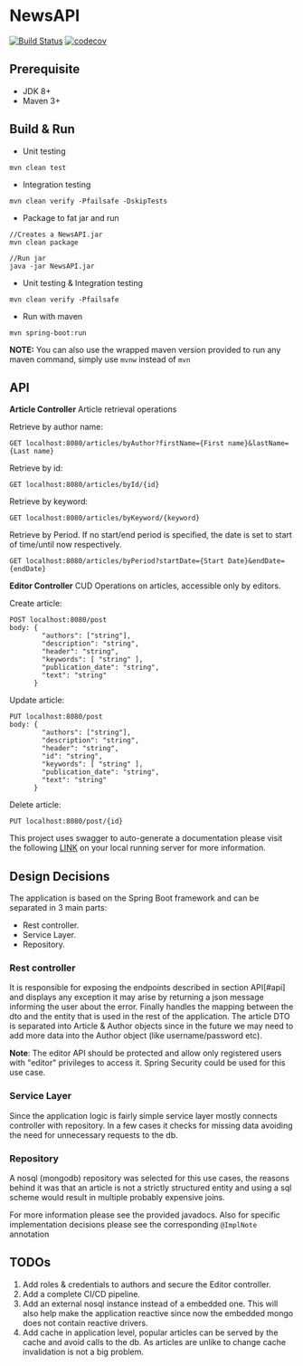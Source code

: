 # NewsAPI

[![Build Status](https://travis-ci.org/nicolasmanic/NewsAPI.svg?branch=master)](https://travis-ci.org/nicolasmanic/NewsAPI)
[![codecov](https://codecov.io/gh/nicolasmanic/NewsAPI/branch/master/graph/badge.svg)](https://codecov.io/gh/nicolasmanic/NewsAPI)

## Prerequisite
- JDK 8+
- Maven 3+

## Build & Run

- Unit testing
```
mvn clean test
```

- Integration testing
```
mvn clean verify -Pfailsafe -DskipTests
```

- Package to fat jar and run
```
//Creates a NewsAPI.jar
mvn clean package

//Run jar
java -jar NewsAPI.jar
```

- Unit testing & Integration testing
```
mvn clean verify -Pfailsafe
```

- Run with maven
```
mvn spring-boot:run
```

**NOTE:** You can also use the wrapped maven version provided to run any maven command, simply use ```mvnw``` instead
of ```mvn```

## API

**Article Controller**
Article retrieval operations

Retrieve by author name:
``` 
GET localhost:8080/articles/byAuthor?firstName={First name}&lastName={Last name}
```

Retrieve by id:
``` 
GET localhost:8080/articles/byId/{id}
```

Retrieve by keyword:
``` 
GET localhost:8080/articles/byKeyword/{keyword}
```

Retrieve by Period. If no start/end period is specified, the date is set to start of time/until now respectively.
``` 
GET localhost:8080/articles/byPeriod?startDate={Start Date}&endDate={endDate}
```
**Editor Controller**
CUD Operations on articles, accessible only by editors.

Create article:
``` 
POST localhost:8080/post
body: {
        "authors": ["string"],
        "description": "string",
        "header": "string",
        "keywords": [ "string" ],
        "publication_date": "string",
        "text": "string"
      }
```

Update article:
``` 
PUT localhost:8080/post
body: {
        "authors": ["string"],
        "description": "string",
        "header": "string",
        "id": "string",
        "keywords": [ "string" ],
        "publication_date": "string",
        "text": "string"
      }
```

Delete article:
``` 
PUT localhost:8080/post/{id}
```

This project uses swagger to auto-generate a documentation please visit the following [LINK](http://localhost:8080/swagger-ui.html) 
on your local running server for more information.

## Design Decisions

The application is based on the Spring Boot framework and can be separated in 3 main parts:

- Rest controller.
- Service Layer.
- Repository.

### Rest controller

It is responsible for exposing the endpoints described in section API[#api] and displays any exception
it may arise by returning a json message informing the user about the error. Finally handles the mapping between the dto
and the entity that is used in the rest of the application. The article DTO is separated into Article & Author objects since
in the future we may need to add more data into the Author object (like username/password etc).

**Note**: The editor API should be protected and allow only registered users with "editor" privileges to access it. Spring
Security could be used for this use case.

### Service Layer
Since the application logic is fairly simple service layer mostly connects controller with repository. In a few cases it checks
for missing data avoiding the need for unnecessary requests to the db.

### Repository

A nosql (mongodb) repository was selected for this use cases, the reasons behind it was that an article is not a strictly
structured entity and using a sql scheme would result in multiple probably expensive joins.

For more information please see the provided javadocs. Also for specific implementation decisions please see the 
corresponding ```@ImplNote``` annotation


## TODOs

1. Add roles & credentials to authors and secure the Editor controller.
2. Add a complete CI/CD pipeline.
3. Add an external nosql instance instead of a embedded one. This will also help make the application reactive since now the 
embedded mongo does not contain reactive drivers.
4. Add cache in application level, popular articles can be served by the cache and avoid calls to the db. As articles are 
unlike to change cache invalidation is not a big problem.